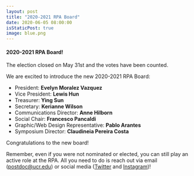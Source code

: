```yaml
---
layout: post
title: "2020-2021 RPA Board"
date: 2020-06-05 08:00:00
isStaticPost: true
image: blue.png
---
```


#### 2020-2021 RPA Board!

The election closed on May 31st and the votes have been counted. 

We are excited to introduce the new 2020-2021 RPA Board:

- President: **Evelyn Moralez Vazquez**
- Vice President: **Lewis Hun**
- Treasurer: **Ying Sun**
- Secretary: **Kerianne Wilson**
- Communications Director: **Anne Hilborn**
- Social Chair: **Francesco Pancaldi**
- Graphic/Web Design Representative: **Pablo Arantes**
- Symposium Director: **Claudineia Pereira Costa**

Congratulations to the new board! 

Remember, even if you were not nominated or elected, you can still play an active role at the RPA. All you need to do is reach out via email ([postdoc@ucr.edu](mailto:postdoc@ucr.edu)) or social media ([Twitter](https://twitter.com/UCRPostdoc) and [Instagram](https://www.instagram.com/ucrpostdoctoral/))!
